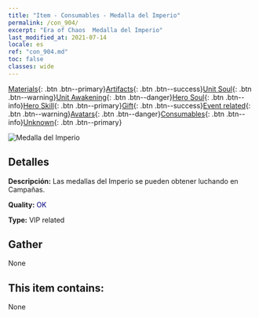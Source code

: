 ```yaml
---
title: "Item - Consumables - Medalla del Imperio"
permalink: /con_904/
excerpt: "Era of Chaos  Medalla del Imperio"
last_modified_at: 2021-07-14
locale: es
ref: "con_904.md"
toc: false
classes: wide
---
```

 [Materials](/ItemsES/){: .btn .btn--primary}[Artifacts](/ItemsES/Artifacts/){: .btn .btn--success}[Unit Soul](/ItemsES/UnitSoul/){: .btn .btn--warning}[Unit Awakening](/ItemsES/UnitAwakening/){: .btn .btn--danger}[Hero Soul](/ItemsES/HeroSoul/){: .btn .btn--info}[Hero Skill](/ItemsES/HeroSkill/){: .btn .btn--primary}[Gift](/ItemsES/Gift/){: .btn .btn--success}[Event related](/ItemsES/Events/){: .btn .btn--warning}[Avatars](/ItemsES/Avatars/){: .btn .btn--danger}[Consumables](/ItemsES/Consumables/){: .btn .btn--info}[Unknown](/ItemsES/Unknown/){: .btn .btn--primary}

 ![Medalla del Imperio](/images/t/i_108.png)

## Detalles
 **Descripción:** Las medallas del Imperio se pueden obtener luchando en Campañas.

 **Quality:** <span style="color: #000080">OK</span>

 **Type:** VIP related

## Gather

  None

## This item contains:

  None


